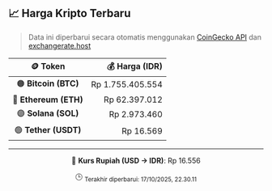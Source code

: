 

<!-- HARGA_KRIPTO -->
## 📈 Harga Kripto Terbaru

> Data ini diperbarui secara otomatis menggunakan [CoinGecko API](https://www.coingecko.com/) dan [exchangerate.host](https://exchangerate.host/)

<div align="center">

| 🪙 Token | 💰 Harga (IDR) |
|:------:|---------------:|
| 🟠 **Bitcoin (BTC)**   | Rp 1.755.405.554 |
| 🔵 **Ethereum (ETH)**  | Rp 62.397.012 |
| 🟣 **Solana (SOL)**    | Rp 2.973.460 |
| 🟢 **Tether (USDT)**   | Rp 16.569 |

---

💱 **Kurs Rupiah (USD → IDR)**: Rp 16.556

🕒 <sub>Terakhir diperbarui: 17/10/2025, 22.30.11</sub>

</div>
<!-- /HARGA_KRIPTO -->